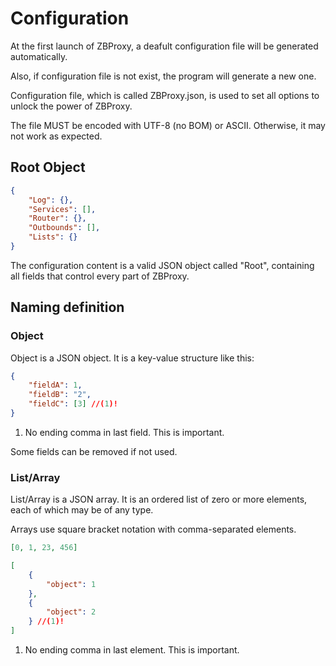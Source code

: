# Configuration

At the first launch of ZBProxy, a deafult configuration file will be generated automatically.

Also, if configuration file is not exist, the program will generate a new one.

Configuration file, which is called ZBProxy.json, is used to set all options to unlock the power of ZBProxy.

The file MUST be encoded with UTF-8 (no BOM) or ASCII. Otherwise, it may not work as expected.

## Root Object

```json
{
    "Log": {},
    "Services": [],
    "Router": {},
    "Outbounds": [],
    "Lists": {}
}
```

The configuration content is a valid JSON object called "Root", containing all fields that control every part of ZBProxy.

## Naming definition

### Object

Object is a JSON object. It is a key-value structure like this:

```json
{
    "fieldA": 1,
    "fieldB": "2",
    "fieldC": [3] //(1)!
}
```

1. No ending comma in last field. This is important.

Some fields can be removed if not used.

### List/Array

List/Array is a JSON array. It is an ordered list of zero or more elements, each of which may be of any type.

Arrays use square bracket notation with comma-separated elements.

```json
[0, 1, 23, 456]
```

```json
[
    {
        "object": 1
    },
    {
        "object": 2
    } //(1)!
]
```

1. No ending comma in last element. This is important.
